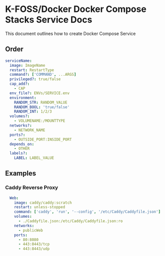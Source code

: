 # K-FOSS/Docker Docker Compose Stacks Service Docs

This document outlines how to create Docker Compose Service

## Order

```yml
serviceName:
  image: ImageName
  restart: RestartType
  command?: ['COMMAND', ...ARGS]
  privileged?: true/false
  cap_add?:
    - CAP
  env_file?: ENVs/SERVICE.env
  environment:
    RANDOM_STR: RANDOM_VALUE
    RANDOM_BOOL: 'true/false'
    RANDOM_INT: 1/2/3
  volumes?:
    - VOLUMENAME:/MOUNTTYPE
  networks?:
    - NETWORK_NAME
  ports?:
    - OUTSIDE_PORT:INSIDE_PORT
  depends_on:
    - OTHER
  labels?:
    LABEL: LABEL_VALUE
```

## Examples

### Caddy Reverse Proxy

```YAML
  Web:
    image: caddy/caddy:scratch
    restart: unless-stopped
    command: ['caddy', 'run', '--config', '/etc/Caddy/Caddyfile.json']
    volumes:
      - ./Caddyfile.json:/etc/Caddy/Caddyfile.json:ro
    networks:
      - publicWeb
    ports:
      - 80:8080
      - 443:8443/tcp
      - 443:8443/udp
```
